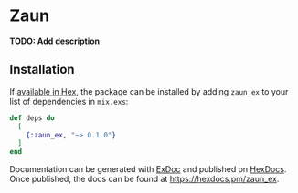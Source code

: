 # Zaun

**TODO: Add description**

## Installation

If [available in Hex](https://hex.pm/docs/publish), the package can be installed
by adding `zaun_ex` to your list of dependencies in `mix.exs`:

```elixir
def deps do
  [
    {:zaun_ex, "~> 0.1.0"}
  ]
end
```

Documentation can be generated with [ExDoc](https://github.com/elixir-lang/ex_doc)
and published on [HexDocs](https://hexdocs.pm). Once published, the docs can
be found at <https://hexdocs.pm/zaun_ex>.

